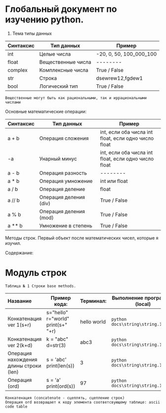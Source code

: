 # Глобальный документ по изучению python.

1) Тема типы данных 

| Синтаксис    | Тип данных               | Пример               |
|---------|--------------------|-------------------------|
| int     | Целые числа        | -20, 0, 50, 100_000_100 |
| float   | Вещественные числа | --------                |
| complex | Комплексные числа  | True / False            |
| str     | Строка             | dsewrew12,fgdew1        |
| bool    | Логический тип     | True / False            |
```
Вещественные могут быть как рациональными, так и иррациональными числами
```
Основные математические операции:

| Синтаксис | Тип данных             | Пример                                                   |
|-----------|------------------------|----------------------------------------------------------|
| a + b     | Операция сложения      | int, если оба числа int<br/>float, если одно число float |
| -a        | Унарный минус          | int, если оба числа int<br/>float, если одно число float |
| a - b     | Операция разность      | --------                                                 |
| a * b     | Операция умножение     | int или float                                            |
| a / b     | Операция деление       | float                                                    |
| a // b    | Операция деления (div) | True / False                                             |
| a % b     | Операция деления (mod) | True / False                                             |
| a ** b    | Умножение в степень    | True / False                                             |

Методы строк. Первый объект после математических чисел, которые я изучил.


Содержание:

# Модуль строк
```
Таблица № 1 Строки base methods.
```
| Название                               | Пример кода:                             | Терминал:   | Выполнение программы (local)           |                                                                       Link Github |
|:---------------------------------------|------------------------------------------|-------------|----------------------------------------|----------------------------------------------------------------------------------:|
| Конкатенация ver 1(s+r)                | s="hello"<br/>r="world"<br/>print(s+" "+r) | hello world | ```python docs\string\string.1.0.py``` | [Code](https://github.com/Vinvladi/python3/blob/main/DocsFull/docs/string/string.1.0.py) |
| Конкатенация ver 2(k+d)                | k = "abc"<br/>d=str(3)                   | abc3        | ```python docs\string\string.1.1.py```        | [Code](https://github.com/Vinvladi/python3/blob/main/DocsFull/docs/string/string.1.1.py) |
| Операция нахождения длины строки (len) | s = 'abc'<br/>print(len(s))              | 3           | ```python docs\string\string.1.2.py```        | [Code](https://github.com/Vinvladi/python3/blob/main/DocsFull/docs/string/string.1.2.py) |
| Операция (ord)                         | s = 'a'<br/>print(ord(s))                | 97          | ```python docs\string\string.1.3.py```        | [Code](https://github.com/Vinvladi/python3/blob/main/DocsFull/docs/string/string.1.3.py) |
```
Конкатенация (concatenate - сцеплять, сцепление строк)
Операция ord возвращает к коду элемента соответсвующему таблице: ascii code table
```
